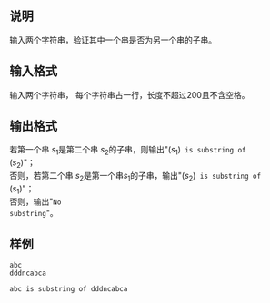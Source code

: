 <h2>说明</h2>

输入两个字符串，验证其中一个串是否为另一个串的子串。
<h2>输入格式</h2>

输入两个字符串， 每个字符串占一行，长度不超过$200$且不含空格。

<h2>输出格式</h2>

若第一个串 $s_1$是第二个串 $s_2$的子串，则输出"($s_1$)<code> is substring of </code>($s_2$)"；<br>否则，若第二个串 $s_2$是第一个串$s_1$的子串，输出"($s_2$)<code> is substring of </code>($s_1$)"；<br>否则，输出"<code>No substring</code>"。

<h2>样例</h2>
<pre><code class="language-input1">abc
dddncabca</code></pre><pre><code class="language-output1">abc is substring of dddncabca</code></pre>
